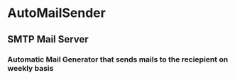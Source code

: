 # AutoMailSender
## SMTP Mail Server
### Automatic Mail Generator that sends mails to the reciepient on weekly basis 

